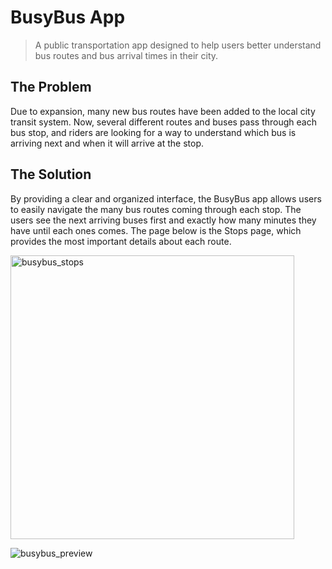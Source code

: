 <!-- # h1

## h2

### h3

#### h4

##### h5

###### h6

Paragraph

> Block quote

> Line 1 block quote (add 2 spaces at the end of this line)  
> Line 2 block quote

This is an anchor tag: `<a></a>`

This is a code snippet:
```html
<header class="nav-bar-wrapper">
  <nav class="nav-bar">
    <a href="#">
      <span class="arrow">
        <i class="fas fa-chevron-left fa-2x"></i>
      </span>
    </a>
    <h1 class="nav-bar-title">Washington & State</h1>
  </nav>
</header>
<main>
```

![busybus_preview](https://user-images.githubusercontent.com/47479595/66278050-a6460300-e873-11e9-9151-1f246317fd8f.gif)

<img width="454" alt="busybus_stops" src="https://user-images.githubusercontent.com/47479595/66278650-2884f600-e879-11e9-95cb-150cd8a024cf.png"> -->


# BusyBus App

> A public transportation app designed to help users better understand bus routes and bus arrival times in their city.

## The Problem
Due to expansion, many new bus routes have been added to the local city transit system. Now, several different routes and buses pass through each bus stop, and riders are looking for a way to understand which bus is arriving next and when it will arrive at the stop.

## The Solution
By providing a clear and organized interface, the BusyBus app allows users to easily navigate the many bus routes coming through each stop. The users see the next arriving buses first and exactly how many minutes they have until each ones comes. The page below is the Stops page, which provides the most important details about each route.

<img width="454" alt="busybus_stops" src="https://user-images.githubusercontent.com/47479595/66278650-2884f600-e879-11e9-95cb-150cd8a024cf.png">

![busybus_preview](https://user-images.githubusercontent.com/47479595/66278050-a6460300-e873-11e9-9151-1f246317fd8f.gif)
